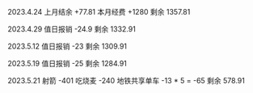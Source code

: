 2023.4.24 上月结余 +77.81 本月经费 +1280 剩余 1357.81

2023.4.29 值日报销 -24.9 剩余 1332.91

2023.5.12 值日报销 -23 剩余 1309.91

2023.5.19 值日报销 -25 剩余 1284.91

2023.5.21 射箭 -401 吃烧麦 -240 地铁共享单车 -13 * 5 = -65 剩余 578.91